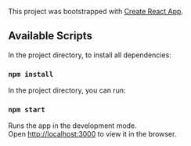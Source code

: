 This project was bootstrapped with [Create React App](https://github.com/facebook/create-react-app).

## Available Scripts

In the project directory, to install all dependencies:

### `npm install`

In the project directory, you can run:

### `npm start`

Runs the app in the development mode.<br>
Open [http://localhost:3000](http://localhost:3000) to view it in the browser.

